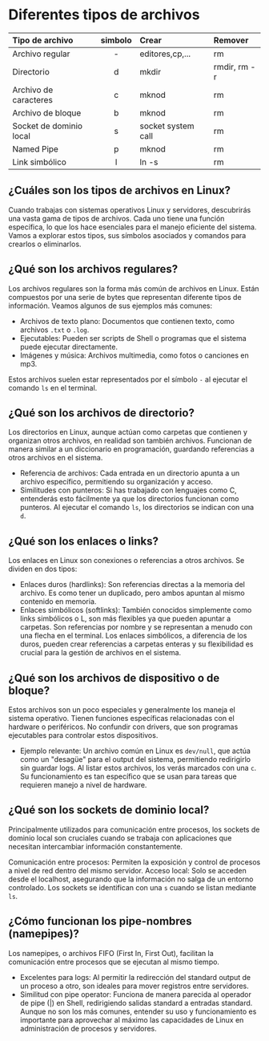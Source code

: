 # Diferentes tipos de archivos

|Tipo de archivo|simbolo|Crear|Remover|
|:--------------|:-----:|:----|:------|
|Archivo regular|-|editores,cp,...|rm|
|Directorio|d|mkdir|rmdir, rm -r|
|Archivo de caracteres|c|mknod|rm|
|Archivo de bloque|b|mknod|rm|
|Socket de dominio local|s|socket system call|rm|
|Named Pipe|p|mknod|rm|
|Link simbólico|l|ln -s|rm|

## ¿Cuáles son los tipos de archivos en Linux?
Cuando trabajas con sistemas operativos Linux y servidores, descubrirás una vasta gama de tipos de archivos. Cada uno tiene una función específica, lo que los hace esenciales para el manejo eficiente del sistema. Vamos a explorar estos tipos, sus símbolos asociados y comandos para crearlos o eliminarlos.

## ¿Qué son los archivos regulares?
Los archivos regulares son la forma más común de archivos en Linux. Están compuestos por una serie de bytes que representan diferente tipos de información. Veamos algunos de sus ejemplos más comunes:

- Archivos de texto plano: Documentos que contienen texto, como archivos `.txt` o `.log`.
- Ejecutables: Pueden ser scripts de Shell o programas que el sistema puede ejecutar directamente.
- Imágenes y música: Archivos multimedia, como fotos o canciones en mp3.

Estos archivos suelen estar representados por el símbolo `-` al ejecutar el comando `ls` en el terminal.

## ¿Qué son los archivos de directorio?
Los directorios en Linux, aunque actúan como carpetas que contienen y organizan otros archivos, en realidad son también archivos. Funcionan de manera similar a un diccionario en programación, guardando referencias a otros archivos en el sistema.

- Referencia de archivos: Cada entrada en un directorio apunta a un archivo específico, permitiendo su organización y acceso.
- Similitudes con punteros: Si has trabajado con lenguajes como C, entenderás esto fácilmente ya que los directorios funcionan como punteros.
Al ejecutar el comando `ls`, los directorios se indican con una `d`.

## ¿Qué son los enlaces o links?
Los enlaces en Linux son conexiones o referencias a otros archivos. Se dividen en dos tipos:

- Enlaces duros (hardlinks): Son referencias directas a la memoria del archivo. Es como tener un duplicado, pero ambos apuntan al mismo contenido en memoria.
- Enlaces simbólicos (softlinks): También conocidos simplemente como links simbólicos o L, son más flexibles ya que pueden apuntar a carpetas. Son referencias por nombre y se representan a menudo con una flecha en el terminal.
Los enlaces simbólicos, a diferencia de los duros, pueden crear referencias a carpetas enteras y su flexibilidad es crucial para la gestión de archivos en el sistema.

## ¿Qué son los archivos de dispositivo o de bloque?
Estos archivos son un poco especiales y generalmente los maneja el sistema operativo. Tienen funciones específicas relacionadas con el hardware o periféricos. No confundir con drivers, que son programas ejecutables para controlar estos dispositivos.

- Ejemplo relevante: Un archivo común en Linux es `dev/null`, que actúa como un "desagüe" para el output del sistema, permitiendo redirigirlo sin guardar logs.
Al listar estos archivos, los verás marcados con una `c`. Su funcionamiento es tan específico que se usan para tareas que requieren manejo a nivel de hardware.

## ¿Qué son los sockets de dominio local?
Principalmente utilizados para comunicación entre procesos, los sockets de dominio local son cruciales cuando se trabaja con aplicaciones que necesitan intercambiar información constantemente.

Comunicación entre procesos: Permiten la exposición y control de procesos a nivel de red dentro del mismo servidor.
Acceso local: Solo se acceden desde el localhost, asegurando que la información no salga de un entorno controlado.
Los sockets se identifican con una `s` cuando se listan mediante `ls`.

## ¿Cómo funcionan los pipe-nombres (namepipes)?
Los namepipes, o archivos FIFO (First In, First Out), facilitan la comunicación entre procesos que se ejecutan al mismo tiempo.

- Excelentes para logs: Al permitir la redirección del standard output de un proceso a otro, son ideales para mover registros entre servidores.
- Similitud con pipe operator: Funciona de manera parecida al operador de pipe (|) en Shell, redirigiendo salidas standard a entradas standard.
Aunque no son los más comunes, entender su uso y funcionamiento es importante para aprovechar al máximo las capacidades de Linux en administración de procesos y servidores.
